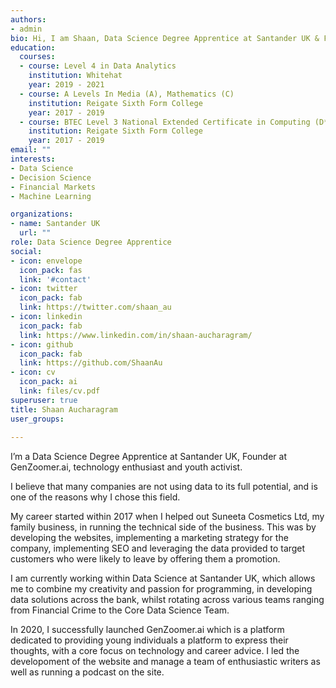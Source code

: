 ```yaml
---
authors:
- admin
bio: Hi, I am Shaan, Data Science Degree Apprentice at Santander UK & Founder at GenZoomer.ai, technology enthusiast and youth activist. When I am not geeking out over technology, you can find me engaging in various sports or exploring the world.
education:
  courses:
  - course: Level 4 in Data Analytics
    institution: Whitehat
    year: 2019 - 2021
  - course: A Levels In Media (A), Mathematics (C)
    institution: Reigate Sixth Form College
    year: 2017 - 2019
  - course: BTEC Level 3 National Extended Certificate in Computing (D*)
    institution: Reigate Sixth Form College
    year: 2017 - 2019
email: ""
interests:
- Data Science
- Decision Science
- Financial Markets
- Machine Learning

organizations:
- name: Santander UK
  url: ""
role: Data Science Degree Apprentice
social:
- icon: envelope
  icon_pack: fas
  link: '#contact'
- icon: twitter
  icon_pack: fab
  link: https://twitter.com/shaan_au
- icon: linkedin
  icon_pack: fab
  link: https://www.linkedin.com/in/shaan-aucharagram/
- icon: github
  icon_pack: fab
  link: https://github.com/ShaanAu
- icon: cv
  icon_pack: ai
  link: files/cv.pdf
superuser: true
title: Shaan Aucharagram
user_groups:
  
---
```


I’m a Data Science Degree Apprentice at Santander UK, Founder at GenZoomer.ai, technology enthusiast and youth activist.

I believe that many companies are not using data to its full potential, and is one of the reasons why I chose this field.

My career started within 2017 when I helped out Suneeta Cosmetics Ltd, my family business, in running the technical side of the business. This was by developing the websites, implementing a marketing strategy for the company, implementing SEO and leveraging the data provided to target customers who were likely to leave by offering them a promotion.

I am currently working within Data Science at Santander UK, which allows me to combine my creativity and passion for programming, in developing data solutions across the bank, whilst rotating across various teams ranging from Financial Crime to the Core Data Science Team.

In 2020, I successfully launched GenZoomer.ai which is a platform dedicated to providing young individuals a platform to express their thoughts, with a core focus on technology and career advice. I led the developoment of the website and manage a team of enthusiastic writers as well as running a podcast on the site.


